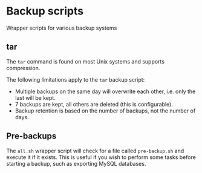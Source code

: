 # Backup scripts

Wrapper scripts for various backup systems

## tar

The `tar` command is found on most Unix systems and supports compression.

The following limitations apply to the `tar` backup script:

 * Multiple backups on the same day will overwrite each other, i.e. only the last will be kept.
 * 7 backups are kept, all others are deleted (this is configurable).
 * Backup retention is based on the number of backups, not the number of days.

## Pre-backups

The `all.sh` wrapper script will check for a file called `pre-backup.sh` and
execute it if it exists. This is useful if you wish to perform some tasks
before starting a backup, such as exporting MySQL databases.
